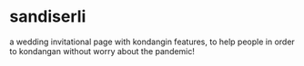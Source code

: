 # sandiserli
a wedding invitational page with kondangin features, to help people in order to kondangan without worry about the pandemic!
